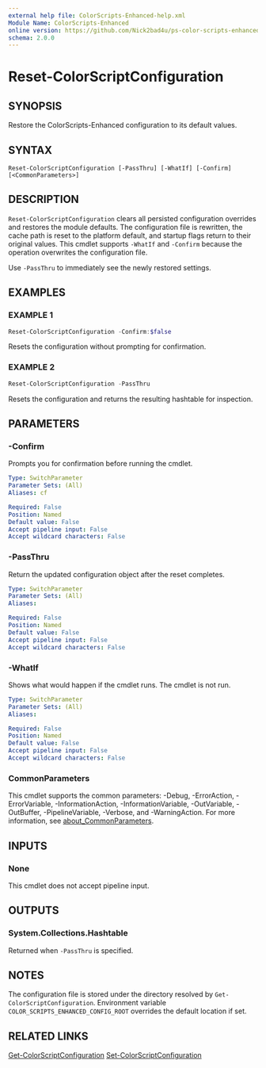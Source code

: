 ```yaml
---
external help file: ColorScripts-Enhanced-help.xml
Module Name: ColorScripts-Enhanced
online version: https://github.com/Nick2bad4u/ps-color-scripts-enhanced
schema: 2.0.0
---
```


# Reset-ColorScriptConfiguration

## SYNOPSIS

Restore the ColorScripts-Enhanced configuration to its default values.

## SYNTAX

```
Reset-ColorScriptConfiguration [-PassThru] [-WhatIf] [-Confirm] [<CommonParameters>]
```

## DESCRIPTION

`Reset-ColorScriptConfiguration` clears all persisted configuration overrides and restores the module defaults. The configuration file is rewritten, the cache path is reset to the platform default, and startup flags return to their original values. This cmdlet supports `-WhatIf` and `-Confirm` because the operation overwrites the configuration file.

Use `-PassThru` to immediately see the newly restored settings.

## EXAMPLES

### EXAMPLE 1

```powershell
Reset-ColorScriptConfiguration -Confirm:$false
```

Resets the configuration without prompting for confirmation.

### EXAMPLE 2

```powershell
Reset-ColorScriptConfiguration -PassThru
```

Resets the configuration and returns the resulting hashtable for inspection.

## PARAMETERS

### -Confirm

Prompts you for confirmation before running the cmdlet.

```yaml
Type: SwitchParameter
Parameter Sets: (All)
Aliases: cf

Required: False
Position: Named
Default value: False
Accept pipeline input: False
Accept wildcard characters: False
```

### -PassThru

Return the updated configuration object after the reset completes.

```yaml
Type: SwitchParameter
Parameter Sets: (All)
Aliases:

Required: False
Position: Named
Default value: False
Accept pipeline input: False
Accept wildcard characters: False
```

### -WhatIf

Shows what would happen if the cmdlet runs. The cmdlet is not run.

```yaml
Type: SwitchParameter
Parameter Sets: (All)
Aliases:

Required: False
Position: Named
Default value: False
Accept pipeline input: False
Accept wildcard characters: False
```

### CommonParameters

This cmdlet supports the common parameters: -Debug, -ErrorAction, -ErrorVariable, -InformationAction, -InformationVariable, -OutVariable, -OutBuffer, -PipelineVariable, -Verbose, and -WarningAction. For more information, see [about_CommonParameters](http://go.microsoft.com/fwlink/?LinkID=113216).

## INPUTS

### None

This cmdlet does not accept pipeline input.

## OUTPUTS

### System.Collections.Hashtable

Returned when `-PassThru` is specified.

## NOTES

The configuration file is stored under the directory resolved by `Get-ColorScriptConfiguration`. Environment variable `COLOR_SCRIPTS_ENHANCED_CONFIG_ROOT` overrides the default location if set.

## RELATED LINKS

[Get-ColorScriptConfiguration](Get-ColorScriptConfiguration.md)
[Set-ColorScriptConfiguration](Set-ColorScriptConfiguration.md)
